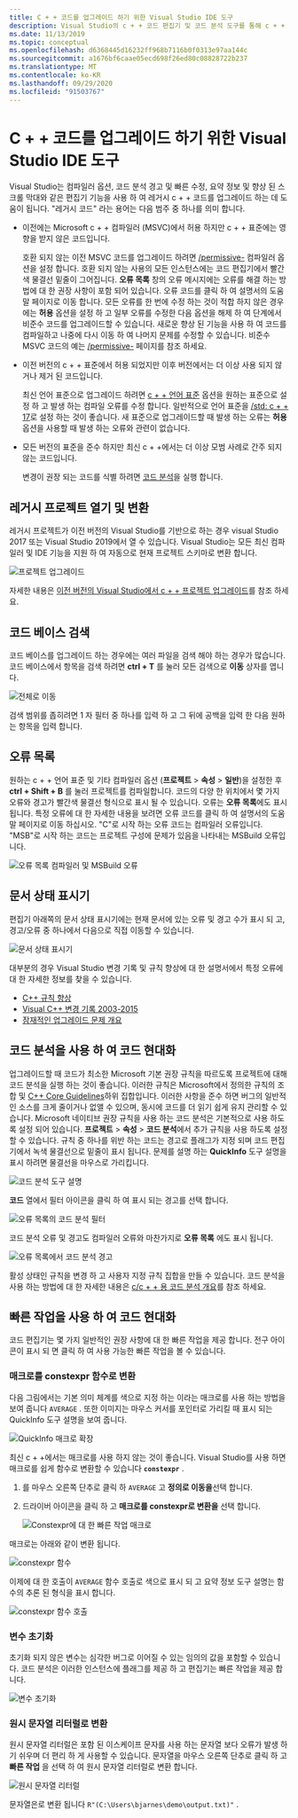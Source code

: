 ```yaml
---
title: C + + 코드를 업그레이드 하기 위한 Visual Studio IDE 도구
description: Visual Studio의 c + + 코드 편집기 및 코드 분석 도구를 통해 c + + 코드 베이스를 현대화 수 있습니다.
ms.date: 11/13/2019
ms.topic: conceptual
ms.openlocfilehash: d6368445d16232ff968b7116b0f0313e97aa144c
ms.sourcegitcommit: a1676bf6caae05ecd698f26ed80c08828722b237
ms.translationtype: MT
ms.contentlocale: ko-KR
ms.lasthandoff: 09/29/2020
ms.locfileid: "91503767"
---
```

# <a name="visual-studio-ide-tools-for-upgrading-c-code"></a>C + + 코드를 업그레이드 하기 위한 Visual Studio IDE 도구

Visual Studio는 컴파일러 옵션, 코드 분석 경고 및 빠른 수정, 요약 정보 및 향상 된 스크롤 막대와 같은 편집기 기능을 사용 하 여 레거시 c + + 코드를 업그레이드 하는 데 도움이 됩니다. "레거시 코드" 라는 용어는 다음 범주 중 하나를 의미 합니다.

- 이전에는 Microsoft c + + 컴파일러 (MSVC)에서 허용 하지만 c + + 표준에는 영향을 받지 않은 코드입니다.

   호환 되지 않는 이전 MSVC 코드를 업그레이드 하려면 [/permissive-](../build/reference/permissive-standards-conformance.md) 컴파일러 옵션을 설정 합니다. 호환 되지 않는 사용의 모든 인스턴스에는 코드 편집기에서 빨간색 물결선 밑줄이 그어집니다. **오류 목록** 창의 오류 메시지에는 오류를 해결 하는 방법에 대 한 권장 사항이 포함 되어 있습니다. 오류 코드를 클릭 하 여 설명서의 도움말 페이지로 이동 합니다. 모든 오류를 한 번에 수정 하는 것이 적합 하지 않은 경우에는 **허용** 옵션을 설정 하 고 일부 오류를 수정한 다음 옵션을 해제 하 여 단계에서 비준수 코드를 업그레이드할 수 있습니다. 새로운 향상 된 기능을 사용 하 여 코드를 컴파일하고 나중에 다시 이동 하 여 나머지 문제를 수정할 수 있습니다. 비준수 MSVC 코드의 예는 [/permissive-](../build/reference/permissive-standards-conformance.md) 페이지를 참조 하세요.

- 이전 버전의 c + + 표준에서 허용 되었지만 이후 버전에서는 더 이상 사용 되지 않거나 제거 된 코드입니다.

   최신 언어 표준으로 업그레이드 하려면 [c + + 언어 표준](../build/reference/std-specify-language-standard-version.md) 옵션을 원하는 표준으로 설정 하 고 발생 하는 컴파일 오류를 수정 합니다. 일반적으로 언어 표준을 [/std: c + + 17](../build/reference/std-specify-language-standard-version.md)로 설정 하는 것이 좋습니다. 새 표준으로 업그레이드할 때 발생 하는 오류는 **허용** 옵션을 사용할 때 발생 하는 오류와 관련이 없습니다.

- 모든 버전의 표준을 준수 하지만 최신 c + +에서는 더 이상 모범 사례로 간주 되지 않는 코드입니다.

   변경이 권장 되는 코드를 식별 하려면 [코드 분석](../code-quality/code-analysis-for-c-cpp-overview.md)을 실행 합니다.

## <a name="open-and-convert-a-legacy-project"></a>레거시 프로젝트 열기 및 변환

레거시 프로젝트가 이전 버전의 Visual Studio를 기반으로 하는 경우 visual Studio 2017 또는 Visual Studio 2019에서 열 수 있습니다. Visual Studio는 모든 최신 컴파일러 및 IDE 기능을 지원 하 여 자동으로 현재 프로젝트 스키마로 변환 합니다.

![프로젝트 업그레이드](media/upgrade-dialog-v142.png "프로젝트 업그레이드")

자세한 내용은 [이전 버전의 Visual Studio에서 c + + 프로젝트 업그레이드](upgrading-projects-from-earlier-versions-of-visual-cpp.md)를 참조 하세요.

## <a name="search-the-code-base"></a>코드 베이스 검색

코드 베이스를 업그레이드 하는 경우에는 여러 파일을 검색 해야 하는 경우가 많습니다. 코드 베이스에서 항목을 검색 하려면 **ctrl + T** 를 눌러 모든 검색으로 **이동** 상자를 엽니다.

![전체로 이동](media/go-to-all.png "전체로 이동")

검색 범위를 좁히려면 1 자 필터 중 하나를 입력 하 고 그 뒤에 공백을 입력 한 다음 원하는 항목을 입력 합니다.

## <a name="error-list"></a>오류 목록

원하는 c + + 언어 표준 및 기타 컴파일러 옵션 (**프로젝트**  >  **속성**  >  **일반**)을 설정한 후 **ctrl + Shift + B** 를 눌러 프로젝트를 컴파일합니다. 코드의 다양 한 위치에서 몇 가지 오류와 경고가 빨간색 물결선 형식으로 표시 될 수 있습니다. 오류는 **오류 목록**에도 표시 됩니다. 특정 오류에 대 한 자세한 내용을 보려면 오류 코드를 클릭 하 여 설명서의 도움말 페이지로 이동 하십시오. "C"로 시작 하는 오류 코드는 컴파일러 오류입니다. "MSB"로 시작 하는 코드는 프로젝트 구성에 문제가 있음을 나타내는 MSBuild 오류입니다.

![오류 목록 컴파일러 및 MSBuild 오류](media/compiler-error-list.png "오류 목록 컴파일러 및 MSBuild 오류")

## <a name="document-health-indicator"></a>문서 상태 표시기

편집기 아래쪽의 문서 상태 표시기에는 현재 문서에 있는 오류 및 경고 수가 표시 되 고, 경고/오류 중 하나에서 다음으로 직접 이동할 수 있습니다.

![문서 상태 표시기](media/document-health-indicator.png "문서 상태 표시기")

대부분의 경우 Visual Studio 변경 기록 및 규칙 향상에 대 한 설명서에서 특정 오류에 대 한 자세한 정보를 찾을 수 있습니다.

- [C++ 규칙 향상](../overview/cpp-conformance-improvements.md)
- [Visual C++ 변경 기록 2003-2015](visual-cpp-change-history-2003-2015.md)
- [잠재적인 업그레이드 문제 개요](overview-of-potential-upgrade-issues-visual-cpp.md)

## <a name="use-code-analysis-to-modernize-your-code"></a>코드 분석을 사용 하 여 코드 현대화

업그레이드할 때 코드가 최소한 Microsoft 기본 권장 규칙을 따르도록 프로젝트에 대해 코드 분석을 실행 하는 것이 좋습니다. 이러한 규칙은 Microsoft에서 정의한 규칙의 조합 및 [C++ Core Guidelines](https://isocpp.github.io/CppCoreGuidelines/CppCoreGuidelines)하위 집합입니다. 이러한 사항을 준수 하면 버그의 일반적인 소스를 크게 줄이거나 없앨 수 있으며, 동시에 코드를 더 읽기 쉽게 유지 관리할 수 있습니다. Microsoft 네이티브 권장 규칙을 사용 하는 코드 분석은 기본적으로 사용 하도록 설정 되어 있습니다. **프로젝트**  >  **속성**  >  **코드 분석**에서 추가 규칙을 사용 하도록 설정할 수 있습니다. 규칙 중 하나를 위반 하는 코드는 경고로 플래그가 지정 되며 코드 편집기에서 녹색 물결선으로 밑줄이 표시 됩니다. 문제를 설명 하는 **QuickInfo** 도구 설명을 표시 하려면 물결선을 마우스로 가리킵니다.

![코드 분석 도구 설명](media/code-analysis-tooltip.png "코드 분석 경고")

**코드** 열에서 필터 아이콘을 클릭 하 여 표시 되는 경고를 선택 합니다.

![오류 목록의 코드 분석 필터](media/code-analysis-filter.png "오류 목록의 코드 분석 필터")

코드 분석 오류 및 경고도 컴파일러 오류와 마찬가지로 **오류 목록** 에도 표시 됩니다.

![오류 목록에서 코드 분석 경고](media/code-analysis-error-list.png "오류 목록에서 코드 분석 경고")

활성 상태인 규칙을 변경 하 고 사용자 지정 규칙 집합을 만들 수 있습니다. 코드 분석을 사용 하는 방법에 대 한 자세한 내용은 [c/c + + 용 코드 분석 개요](../code-quality/code-analysis-for-c-cpp-overview.md)를 참조 하세요.

## <a name="use-quick-actions-to-modernize-code"></a>빠른 작업을 사용 하 여 코드 현대화

코드 편집기는 몇 가지 일반적인 권장 사항에 대 한 빠른 작업을 제공 합니다. 전구 아이콘이 표시 되 면 클릭 하 여 사용 가능한 빠른 작업을 볼 수 있습니다.

### <a name="convert-macros-to-constexpr-functions"></a>매크로를 constexpr 함수로 변환

다음 그림에서는 기본 의미 체계를 색으로 지정 하는 이라는 매크로를 사용 하는 방법을 보여 줍니다 `AVERAGE` . 또한 이미지는 마우스 커서를 포인터로 가리킬 때 표시 되는 QuickInfo 도구 설명을 보여 줍니다.

![QuickInfo 매크로 확장](media/macro-expansion-quick-info.png "QuickInfo tooltip 매크로 확장")

최신 c + +에서는 매크로를 사용 하지 않는 것이 좋습니다. Visual Studio를 사용 하면 매크로를 쉽게 함수로 변환할 수 있습니다 **`constexpr`** .

1. 를 마우스 오른쪽 단추로 클릭 하 `AVERAGE` 고 **정의로 이동을**선택 합니다.
2. 드라이버 아이콘을 클릭 하 고 **매크로를 constexpr로 변환을** 선택 합니다.

   ![Constexpr에 대 한 빠른 작업 매크로](media/quick-action-macro-to-constexpr.png "Constexpr에 대 한 빠른 작업 매크로")

매크로는 아래와 같이 변환 됩니다.

![constexpr 함수](media/constexpr-function.png "constexpr 함수")

이제에 대 한 호출이 `AVERAGE` 함수 호출로 색으로 표시 되 고 요약 정보 도구 설명는 함수의 추론 된 형식을 표시 합니다.

![constexpr 함수 호출](media/constexpr-function-call.png "constexpr 함수 호출")

### <a name="initialize-variables"></a>변수 초기화

초기화 되지 않은 변수는 심각한 버그로 이어질 수 있는 임의의 값을 포함할 수 있습니다. 코드 분석은 이러한 인스턴스에 플래그를 제공 하 고 편집기는 빠른 작업을 제공 합니다.

![변수 초기화](media/init-variable.png "변수 빠른 작업 초기화")

### <a name="convert-to-raw-string-literal"></a>원시 문자열 리터럴로 변환

원시 문자열 리터럴은 포함 된 이스케이프 문자를 사용 하는 문자열 보다 오류가 발생 하기 쉬우며 더 편리 하 게 사용할 수 있습니다. 문자열을 마우스 오른쪽 단추로 클릭 하 고 **빠른 작업** 을 선택 하 여 원시 문자열 리터럴로 변환 합니다.

![원시 문자열 리터럴](media/raw-string-literal.png "원시 문자열 리터럴")

문자열은로 변환 됩니다 `R"(C:\Users\bjarnes\demo\output.txt)"` .
